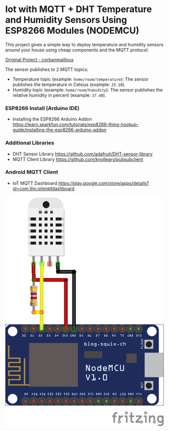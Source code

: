 # Iot with MQTT + DHT Temperature and Humidity Sensors Using ESP8266 Modules (NODEMCU)
This project gives a simple way to deploy temperature and humidity sensors around your house using cheap components and the MQTT protocol.

[Original Project - corbanmailloux](https://github.com/corbanmailloux/esp-mqtt-dht)

The sensor publishes to 2 MQTT topics:
- Temperature topic (example: `home/room/temperature`): The sensor publishes the temperature in Celsius (example: `25.10`).
- Humidity topic (example: `home/room/humidity`): The sensor publishes the relative humidity in percent (example: `37.40`).

### ESP8266 Install (Arduino IDE)
 - Installing the ESP8266 Arduino Addon https://learn.sparkfun.com/tutorials/esp8266-thing-hookup-guide/installing-the-esp8266-arduino-addon

### Additional Libraries
- DHT Sensor Library https://github.com/adafruit/DHT-sensor-library
- MQTT Client Library https://github.com/knolleary/pubsubclient

### Android MQTT Client
- IoT MQTT Dashboard https://play.google.com/store/apps/details?id=com.thn.iotmqttdashboard

![alt tag](images/nodemcu-dht.png)
